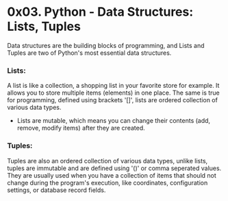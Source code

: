 # 0x03. Python - Data Structures: Lists, Tuples

Data structures are the building blocks of programming, and Lists and Tuples are two of Python's most essential data structures.

### Lists:

A list is like a collection, a shopping list in your favorite store for example. It allows you to store multiple items (elements) in one place.
The same is true for programming, defined using brackets '[]', lists are ordered collection of various data types.
- Lists are mutable, which means you can change their contents (add, remove, modify items) after they are created.

### Tuples:

Tuples are also an ordered collection of various data types, unlike lists, tuples are immutable and are defined using '()' or comma seperated values.
They are usually used when you have a collection of items that should not change during the program's execution, like coordinates, configuration settings, or database record fields.

